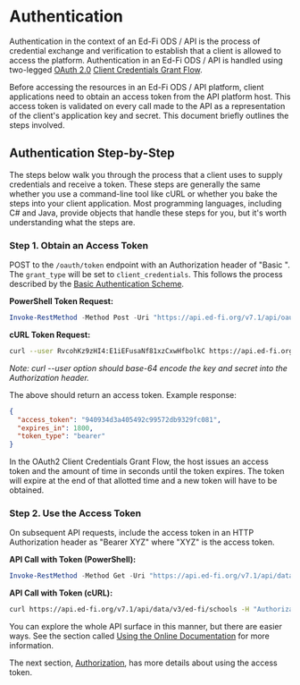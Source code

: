 # Authentication

Authentication in the context of an Ed-Fi ODS / API is the process of credential exchange and verification to establish that a client is allowed to access the platform. Authentication in an Ed-Fi ODS / API is handled using two-legged [OAuth 2.0](https://tools.ietf.org/html/rfc6749) [Client Credentials Grant Flow](https://tools.ietf.org/html/rfc6749#section-4.4).

Before accessing the resources in an Ed-Fi ODS / API platform, client applications need to obtain an access token from the API platform host. This access token is validated on every call made to the API as a representation of the client's application key and secret. This document briefly outlines the steps involved.

## Authentication Step-by-Step

The steps below walk you through the process that a client uses to supply credentials and receive a token. These steps are generally the same whether you use a command-line tool like cURL or whether you bake the steps into your client application. Most programming languages, including C# and Java, provide objects that handle these steps for you, but it's worth understanding what the steps are.

### Step 1. Obtain an Access Token

POST to the `/oauth/token` endpoint with an Authorization header of "Basic <base64 encoded client key : client secret>". The `grant_type` will be set to `client_credentials`. This follows the process described by the [Basic Authentication Scheme](https://tools.ietf.org/html/rfc2617#section-2).

**PowerShell Token Request:**
```powershell
Invoke-RestMethod -Method Post -Uri "https://api.ed-fi.org/v7.1/api/oauth/token" -Headers @{ "Authorization" = ("Basic " + [Convert]::ToBase64String([Text.Encoding]::ASCII.GetBytes(("RvcohKz9zHI4", "E1iEFusaNf81xzCxwHfbolkC" -join ":"))) ) } -Body @{ "grant_type" = "client_credentials"; }
```

**cURL Token Request:**
```bash
curl --user RvcohKz9zHI4:E1iEFusaNf81xzCxwHfbolkC https://api.ed-fi.org/v7.1/api/oauth/token --data 'grant_type=client_credentials'
```
*Note: curl --user option should base-64 encode the key and secret into the Authorization header.*

The above should return an access token. Example response:
```json
{
  "access_token": "940934d3a405492c99572db9329fc081",
  "expires_in": 1800,
  "token_type": "bearer"
}
```

In the OAuth2 Client Credentials Grant Flow, the host issues an access token and the amount of time in seconds until the token expires. The token will expire at the end of that allotted time and a new token will have to be obtained.

### Step 2. Use the Access Token

On subsequent API requests, include the access token in an HTTP Authorization header as "Bearer XYZ" where "XYZ" is the access token.

**API Call with Token (PowerShell):**
```powershell
Invoke-RestMethod -Method Get -Uri "https://api.ed-fi.org/v7.1/api/data/v3/ed-fi/schools" -Headers @{ "Authorization" = "Bearer R3PLAC3_W1TH_ACC3SS_TOK3N" }
```

**API Call with Token (cURL):**
```bash
curl https://api.ed-fi.org/v7.1/api/data/v3/ed-fi/schools -H "Authorization: Bearer R3PLAC3_W1TH_ACC3SS_TOK3N"
```

You can explore the whole API surface in this manner, but there are easier ways. See the section called [Using the Online Documentation](./using-the-online-documentation.md) for more information.

The next section, [Authorization](./authorization.md), has more details about using the access token.
